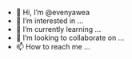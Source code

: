 - 👋 Hi, I’m @evenyawea
- 👀 I’m interested in ...
- 🌱 I’m currently learning ...
- 💞️ I’m looking to collaborate on ...
- 📫 How to reach me ...

<!---
evenyawea/evenyawea is a ✨ special ✨ repository because its `README.md` (this file) appears on your GitHub profile.
You can click the Preview link to take a look at your changes.
--->

